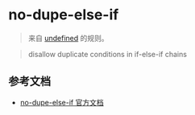 # no-dupe-else-if

> 来自 [undefined](undefined) 的规则。

> disallow duplicate conditions in if-else-if chains

## 参考文档

- [no-dupe-else-if 官方文档](https://eslint.org/docs/rules/no-dupe-else-if)
